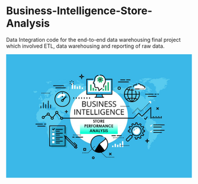 # Business-Intelligence-Store-Analysis

Data Integration code for the end-to-end data warehousing final project which involved ETL, data warehousing and reporting of raw data.

<img src=BI.png>
